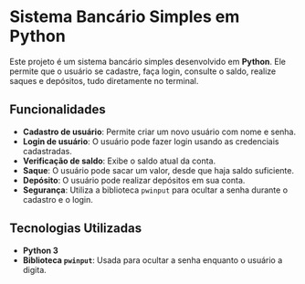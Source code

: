 # Sistema Bancário Simples em Python

Este projeto é um sistema bancário simples desenvolvido em **Python**. Ele permite que o usuário se cadastre, faça login, consulte o saldo, realize saques e depósitos, tudo diretamente no terminal.

## Funcionalidades

- **Cadastro de usuário**: Permite criar um novo usuário com nome e senha.
- **Login de usuário**: O usuário pode fazer login usando as credenciais cadastradas.
- **Verificação de saldo**: Exibe o saldo atual da conta.
- **Saque**: O usuário pode sacar um valor, desde que haja saldo suficiente.
- **Depósito**: O usuário pode realizar depósitos em sua conta.
- **Segurança**: Utiliza a biblioteca `pwinput` para ocultar a senha durante o cadastro e o login.

## Tecnologias Utilizadas

- **Python 3**
- **Biblioteca `pwinput`**: Usada para ocultar a senha enquanto o usuário a digita.
